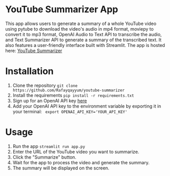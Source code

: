 # YouTube Summarizer App
This app allows users to generate a summary of a whole YouTube video using pytube to download the video's audio in mp4 format, moviepy to convert it to mp3 format, OpenAI Audio to Text API to transcribe the audio, and Text Summarizer API to generate a summary of the transcribed text. It also features a user-friendly interface built with Streamlit.
The app is hosted here: [YouTube Summarizer](https://rafayqayyum-youtube-summarizer-app-hqui9w.streamlit.app/)
# Installation
1. Clone the repository
```git clone https://github.com/Rafayqayyum/youtube-summarizer```
2. Install the requirements
```pip install -r requirements.txt```
3. Sign up for an OpenAI API key [here](https://platform.openai.com/signup/)
4. Add your OpenAI API key to the environment variable by exporting it in your terminal:
``` export OPENAI_API_KEY='YOUR_API_KEY'```

# Usage
1. Run the app
```streamlit run app.py```
2. Enter the URL of the YouTube video you want to summarize.
3. Click the "Summarize" button.
4. Wait for the app to process the video and generate the summary.
5. The summary will be displayed on the screen.
